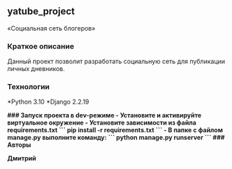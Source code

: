 ## yatube_project

«Социальная сеть блогеров»

### Краткое описание

Данный проект позволит разработать социальную сеть для публикации личных дневников.

### Технологии

*Python 3.10
*Django 2.2.19

**### Запуск проекта в dev-режиме
\- Установите и активируйте виртуальное окружение
\- Установите зависимости из файла requirements.txt
\```
pip install -r requirements.txt
\``` 
\- В папке с файлом manage.py выполните команду:
\```
python manage.py runserver
\```
\### Авторы**

**Дмитрий**

